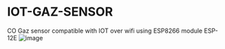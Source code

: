 # IOT-GAZ-SENSOR
CO Gaz sensor compatible with IOT over wifi using ESP8266 module ESP-12E
![image](https://user-images.githubusercontent.com/105323699/170399987-6f069be6-2060-4467-9046-640c48d76fee.png)
